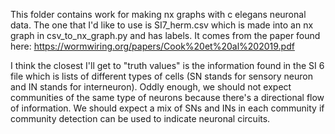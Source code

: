This folder contains work for making nx graphs with c elegans neuronal data. The one that I'd like
to use is SI7_herm.csv which is made into an nx graph in csv_to_nx_graph.py and has labels. It
comes from the paper found here: https://wormwiring.org/papers/Cook%20et%20al%202019.pdf

I think the closest I'll get to "truth values" is the information found in the SI 6 file which is
lists of different types of cells (SN stands for sensory neuron and IN stands for interneuron). 
Oddly enough, we should not expect communities of the same type of neurons because there's a
directional flow of information. We should expect a mix of SNs and INs in each community if 
community detection can be used to indicate neuronal circuits.

